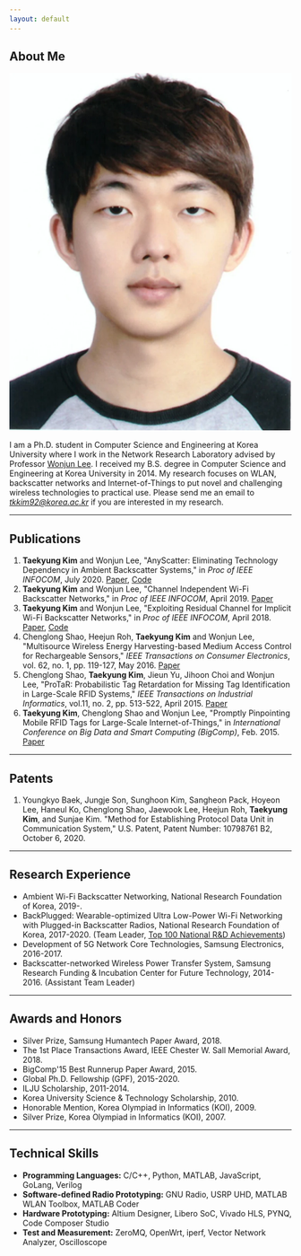 ```yaml
---
layout: default
---
```


## About Me

<img class="profile-picture" src="tkkim.jpeg">

I am a Ph.D. student in Computer Science and Engineering at Korea University where I work in the Network Research Laboratory advised by Professor [Wonjun Lee](http://netlab.korea.ac.kr/wlee/).
I received my B.S. degree in Computer Science and Engineering at Korea University in 2014.
My research focuses on WLAN, backscatter networks and Internet-of-Things to put novel and challenging wireless technologies to practical use.
Please send me an email to *tkkim92@korea.ac.kr* if you are interested in my research.

---

## Publications

1. **Taekyung Kim** and Wonjun Lee, "AnyScatter: Eliminating Technology Dependency in Ambient Backscatter Systems," in *Proc of IEEE INFOCOM*, July 2020. [Paper](https://ieeexplore.ieee.org/document/9155276), [Code](https://github.com/tkkim92/gr-AnyScatter)
1. **Taekyung Kim** and Wonjun Lee, "Channel Independent Wi-Fi Backscatter Networks," in *Proc of IEEE INFOCOM*, April 2019. [Paper](https://ieeexplore.ieee.org/document/8737376)
1. **Taekyung Kim** and Wonjun Lee, "Exploiting Residual Channel for Implicit Wi-Fi Backscatter Networks," in *Proc of IEEE INFOCOM*, April 2018. [Paper](https://ieeexplore.ieee.org/document/8486273), [Code](https://github.com/tkkim92/gr-ReScatter)
1. Chenglong Shao, Heejun Roh, **Taekyung Kim** and Wonjun Lee, "Multisource Wireless Energy Harvesting-based Medium Access Control for Rechargeable Sensors," *IEEE Transactions on Consumer Electronics*, vol. 62, no. 1, pp. 119-127, May 2016. [Paper](https://ieeexplore.ieee.org/document/7514670/)
1. Chenglong Shao, **Taekyung Kim**, Jieun Yu, Jihoon Choi and Wonjun Lee, "ProTaR: Probabilistic Tag Retardation for Missing Tag Identification in Large-Scale RFID Systems," *IEEE Transactions on Industrial Informatics*, vol.11, no. 2, pp. 513-522, April 2015. [Paper](https://ieeexplore.ieee.org/document/7047883/)
1. **Taekyung Kim**, Chenglong Shao and Wonjun Lee, "Promptly Pinpointing Mobile RFID Tags for Large-Scale Internet-of-Things," in *International Conference on Big Data and Smart Computing (BigComp)*, Feb. 2015. [Paper](https://ieeexplore.ieee.org/document/7072820/)

---

## Patents 

1. Youngkyo Baek, Jungje Son, Sunghoon Kim, Sangheon Pack, Hoyeon Lee, Haneul Ko, Chenglong Shao, Jaewook Lee, Heejun Roh, **Taekyung Kim**, and Sunjae Kim. "Method for Establishing Protocol Data Unit in Communication System," U.S. Patent, Patent Number: 10798761 B2, October 6, 2020.

---

## Research Experience

* Ambient Wi-Fi Backscatter Networking, National Research Foundation of Korea, 2019-.
* BackPlugged: Wearable-optimized Ultra Low-Power Wi-Fi Networking with Plugged-in Backscatter Radios, National Research Foundation of Korea, 2017-2020. (Team Leader, [Top 100 National R&D Achievements](https://www.gov.kr/portal/ntnadmNews/2000579))
* Development of 5G Network Core Technologies, Samsung Electronics, 2016-2017.
* Backscatter-networked Wireless Power Transfer System, Samsung Research Funding & Incubation Center for Future Technology, 2014-2016. (Assistant Team Leader)

---

## Awards and Honors

* Silver Prize, Samsung Humantech Paper Award, 2018.
* The 1st Place Transactions Award, IEEE Chester W. Sall Memorial Award, 2018.
* BigComp'15 Best Runnerup Paper Award, 2015.
* Global Ph.D. Fellowship (GPF), 2015-2020.
* ILJU Scholarship, 2011-2014.
* Korea University Science & Technology Scholarship, 2010.
* Honorable Mention, Korea Olympiad in Informatics (KOI), 2009.
* Silver Prize, Korea Olympiad in Informatics (KOI), 2007.

---

## Technical Skills

* **Programming Languages:** C/C++, Python, MATLAB, JavaScript, GoLang, Verilog
* **Software-defined Radio Prototyping:** GNU Radio, USRP UHD, MATLAB WLAN Toolbox, MATLAB Coder
* **Hardware Prototyping:** Altium Designer, Libero SoC, Vivado HLS, PYNQ, Code Composer Studio
* **Test and Measurement:** ZeroMQ, OpenWrt, iperf, Vector Network Analyzer, Oscilloscope

